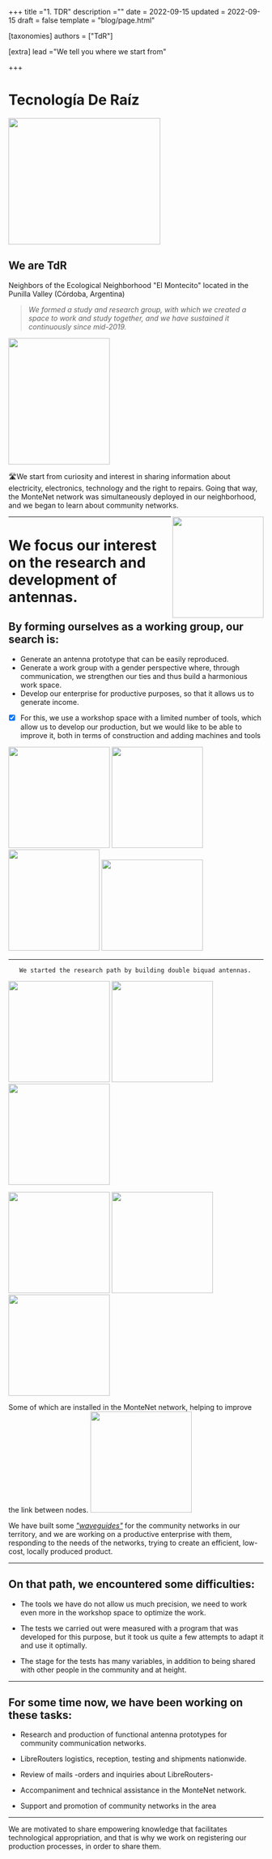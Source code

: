 +++
title ="1. TDR"
description =""
date = 2022-09-15
updated = 2022-09-15
draft = false
template = "blog/page.html"

[taxonomies]
authors = ["TdR"]

[extra]
lead ="We tell you where we start from"

+++

#  **Tecnología De Raíz**
<img src="https://i.imgur.com/GyKBlpb.jpg" align=center width="300" height="250">

## We are **TdR** 
   Neighbors of the Ecological Neighborhood "El Montecito" located in the Punilla Valley (Córdoba, Argentina)

> *We formed a study and research group, with which we created a space to work and study together, and we have sustained it continuously since mid-2019.* 
 
 <img src="https://i.imgur.com/lLrzTjU.jpg" width="200" height="250">





🛣️We start from curiosity and interest in sharing information about electricity, electronics, technology and the right to repairs. Going that way, the MonteNet network was simultaneously deployed in our neighborhood, and we began to learn about community networks.

<img src="https://i.imgur.com/kKUC4GT.jpg" align=right width="180" height="200">


---

# We focus our interest on the research and development of antennas.

## By forming ourselves as a working group, our search is:
* Generate an antenna prototype that can be easily reproduced.
* Generate a work group with a gender perspective where, through communication, we strengthen our ties and thus build a harmonious work space.
* Develop our enterprise for productive purposes, so that it allows us to generate income.



- [x] For this, we use a workshop space with a limited number of tools, which allow us to develop our production, but we would like to be able to improve it, both in terms of construction and adding machines and tools


<img src="https://i.imgur.com/ljebrYh.jpg" width=200 heingth=180> <img src="https://i.imgur.com/EsKhwjh.jpg" width="180" height="200"> <img src="https://i.imgur.com/iYsBOGX.jpg" width="180" height="200"> <img src="https://i.imgur.com/3yWspAI.jpg" width="200" height="180">

---
       We started the research path by building double biquad antennas.
<img src="https://i.imgur.com/vWV7acY.jpg" width=200 heingth=180> <img src="https://i.imgur.com/lvkdowg.jpg" width=200 heingth=180> <img src="https://i.imgur.com/NS17Tfq.jpg" width=200 heingth=180> 

<img src="https://i.imgur.com/xDR5DUN.jpg" width=200 heingth=180> <img src="https://i.imgur.com/pLAnDUg.jpg" width=200 heingth=180> <img src="https://i.imgur.com/13lidiH.jpg" width=200 heingth=180> 

Some of which are installed in the MonteNet network, helping to improve the link between nodes. 
<img src="https://i.imgur.com/ADAAuaG.jpg" width=200 heingth=180> 


We have built some [*"waveguides"*](https://tdr.libre.org.ar/paso-a-paso-sectorial/) for the community networks in our territory, and we are working on a productive enterprise with them, responding to the needs of the networks, trying to create an efficient, low-cost, locally produced product.








___

## On that path, we encountered some difficulties:

* The tools we have do not allow us much precision, we need to work even more in the workshop space to optimize the work.

 * The tests we carried out were measured with a program that was developed for this purpose, but it took us quite a few attempts to adapt it and use it optimally.
 
 * The stage for the tests has many variables, in addition to being shared with other people in the community and at height.






---

## For some time now, we have been working on these tasks:

* Research and production of functional antenna prototypes for community communication networks.

* LibreRouters logistics, reception, testing and shipments nationwide.

*  Review of mails -orders and inquiries about LibreRouters-

* Accompaniment and technical assistance in the MonteNet network.

* Support and promotion of community networks in the area



---
We are motivated to share empowering knowledge that facilitates technological appropriation, and that is why we work on registering our production processes, in order to share them.
